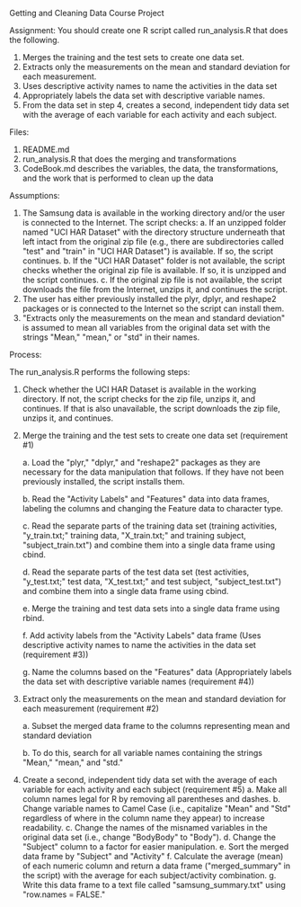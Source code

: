 
Getting and Cleaning Data Course Project

Assignment:
You should create one R script called run_analysis.R that does the following.

1.	Merges the training and the test sets to create one data set.
2.	Extracts only the measurements on the mean and standard deviation for each measurement.
3.	Uses descriptive activity names to name the activities in the data set
4.	Appropriately labels the data set with descriptive variable names.
5.	From the data set in step 4, creates a second, independent tidy data set with the average of each variable for each activity and each subject.

Files:

1.  README.md 
2.  run_analysis.R that does the merging and transformations
3.  CodeBook.md describes the variables, the data, the transformations, and the work that is performed to clean up the data

Assumptions:

1.	The Samsung data is available in the working directory and/or the user is connected to the Internet. The script checks:
    a.	If an unzipped folder named "UCI HAR Dataset" with the directory structure underneath that left intact from the original zip file          (e.g., there are subdirectories called "test" and "train" in "UCI HAR Dataset") is available. If so, the script continues.
    b.	If the "UCI HAR Dataset" folder is not available, the script checks whether the original zip file is available. If so, it is               unzipped and the script continues.
    c.	If the original zip file is not available, the script downloads the file from the Internet, unzips it, and continues the script.
2.	The user has either previously installed the plyr, dplyr, and reshape2 packages or is connected to the Internet so the script can          install them.
3.	"Extracts only the measurements on the mean and standard deviation" is assumed to mean all variables from the original data set with       the strings "Mean," "mean," or "std" in their names.

Process:

The run_analysis.R performs the following steps:

1.	Check whether the UCI HAR Dataset is available in the working directory. If not, the script checks for the zip file, unzips it, and        continues. If that is also unavailable, the script downloads the zip file, unzips it, and continues.

2.	Merge the training and the test sets to create one data set (requirement #1)

    a.	Load the "plyr," "dplyr," and "reshape2" packages as they are necessary for the data manipulation that follows. If they have not           been previously installed, the script installs them.

    b.	Read the "Activity Labels" and "Features" data into data frames, labeling the columns and changing the Feature data to character           type.
    
    c.	Read the separate parts of the training data set (training activities, "y_train.txt;" training data, "X_train.txt;" and training           subject, "subject_train.txt") and combine them into a single data frame using cbind.
    
    d.	Read the separate parts of the test data set (test activities, "y_test.txt;" test data, "X_test.txt;" and test subject,                    "subject_test.txt") and combine them into a single data frame using cbind.
    
    e.	Merge the training and test data sets into a single data frame using rbind.
    
    f.	Add activity labels from the "Activity Labels" data frame (Uses descriptive activity names to name the activities in the data set          (requirement #3))
    
    g.	Name the columns based on the "Features" data (Appropriately labels the data set with descriptive variable names (requirement #4))

3.	Extract only the measurements on the mean and standard deviation for each measurement (requirement #2)

    a.	Subset the merged data frame to the columns representing mean and standard deviation
    
    b.	To do this, search for all variable names containing the strings "Mean," "mean," and "std."
    

4.	Create a second, independent tidy data set with the average of each variable for each activity and each subject (requirement #5)
    a.	Make all column names legal for R by removing all parentheses and dashes.
    b.	Change variable names to Camel Case (i.e., capitalize "Mean" and "Std" regardless of where in the column name they appear) to              increase readability.
    c.	Change the names of the misnamed variables in the original data set (i.e., change "BodyBody" to "Body").
    d.	Change the "Subject" column to a factor for easier manipulation.
    e.	Sort the merged data frame by "Subject" and "Activity"
    f.	Calculate the average (mean) of each numeric column and return a data frame ("merged_summary" in the script) with the average for          each subject/activity combination.
    g.	Write this data frame to a text file called "samsung_summary.txt" using "row.names = FALSE."

